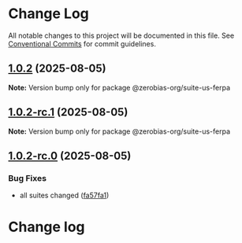 # Change Log

All notable changes to this project will be documented in this file.
See [Conventional Commits](https://conventionalcommits.org) for commit guidelines.

## [1.0.2](https://github.com/zerobias-org/suite/compare/@zerobias-org/suite-us-ferpa@1.0.2-rc.1...@zerobias-org/suite-us-ferpa@1.0.2) (2025-08-05)

**Note:** Version bump only for package @zerobias-org/suite-us-ferpa





## [1.0.2-rc.1](https://github.com/zerobias-org/suite/compare/@zerobias-org/suite-us-ferpa@1.0.2-rc.0...@zerobias-org/suite-us-ferpa@1.0.2-rc.1) (2025-08-05)

**Note:** Version bump only for package @zerobias-org/suite-us-ferpa





## [1.0.2-rc.0](https://github.com/zerobias-org/suite/compare/@zerobias-org/suite-us-ferpa@1.0.1...@zerobias-org/suite-us-ferpa@1.0.2-rc.0) (2025-08-05)


### Bug Fixes

* all suites changed ([fa57fa1](https://github.com/zerobias-org/suite/commit/fa57fa1af7628003297df46b2d7740fe95bd2666))





# Change log
